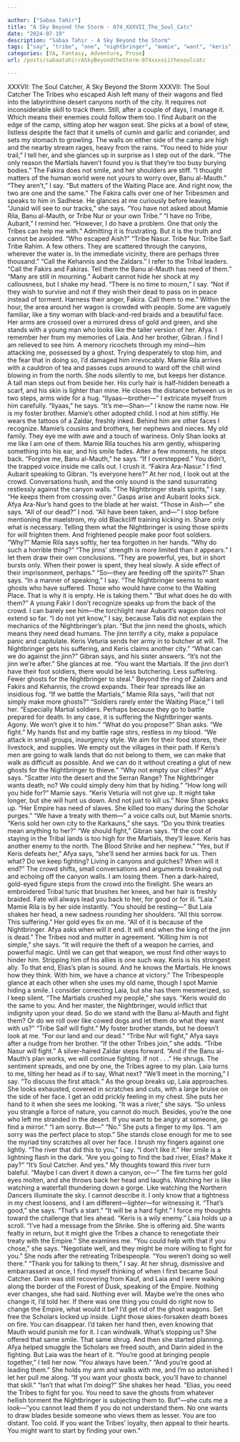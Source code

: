 ```yaml
---

author: ["Sabaa Tahir"]
title: "A Sky Beyond the Storm - 074_XXXVII_The_Soul_Catc"
date: "2024-07-19"
description: "Sabaa Tahir - A Sky Beyond the Storm"
tags: ["say", "tribe", "one", "nightbringer", "mamie", "want", "keris", "ghost", "like", "laia", "find", "need", "martial", "afya", "canyon", "aubarit", "step", "banu", "call", "rila", "look", "nod", "back", "would", "jinni"]
categories: [YA, Fantasy, Adventure, Prose]
url: /posts/sabaatahir/ASkyBeyondtheStorm-074xxxviithesoulcatc

---
```



XXXVII: The Soul Catcher, A Sky Beyond the Storm
XXXVII: The Soul Catcher
The Tribes who escaped Aish left many of their wagons and fled into the labyrinthine desert canyons north of the city. It requires not inconsiderable skill to track them.
Still, after a couple of days, I manage it. Which means their enemies could follow them too.
I find Aubarit on the edge of the camp, sitting atop her wagon seat. She picks at a bowl of stew, listless despite the fact that it smells of cumin and garlic and coriander, and sets my stomach to growling. The walls on either side of the camp are high and the nearby stream rages, heavy from the rains.
“You need to hide your trail,” I tell her, and she glances up in surprise as I step out of the dark. “The only reason the Martials haven’t found you is that they’re too busy burying bodies.”
The Fakira does not smile, and her shoulders are stiff. “I thought matters of the human world were not yours to worry over, Banu al-Mauth.”
“They aren’t,” I say. “But matters of the Waiting Place are. And right now, the two are one and the same.”
The Fakira calls over one of her Tribesmen and speaks to him in Sadhese. He glances at me curiously before leaving.
“Junaid will see to our tracks,” she says. “You have not asked about Mamie Rila, Banu al-Mauth, or Tribe Nur or your own Tribe.”
“I have no Tribe, Aubarit,” I remind her. “However, I do have a problem. One that only the Tribes can help me with.” Admitting it is frustrating. But it is the truth and cannot be avoided. “Who escaped Aish?”
“Tribe Nasur. Tribe Nur. Tribe Saif. Tribe Rahim. A few others. They are scattered through the canyons, wherever the water is. In the immediate vicinity, there are perhaps three thousand.”
“Call the Kehannis and the Zaldars.” I refer to the Tribal leaders. “Call the Fakirs and Fakiras. Tell them the Banu al-Mauth has need of them.”
“Many are still in mourning.” Aubarit cannot hide her shock at my callousness, but I shake my head.
“There is no time to mourn,” I say. “Not if they wish to survive and not if they wish their dead to pass on in peace instead of torment. Harness their anger, Fakira. Call them to me.”
Within the hour, the area around her wagon is crowded with people. Some are vaguely familiar, like a tiny woman with black-and-red braids and a beautiful face. Her arms are crossed over a mirrored dress of gold and green, and she stands with a young man who looks like the taller version of her. Afya. I remember her from my memories of Laia. And her brother, Gibran.
I find I am relieved to see him. A memory ricochets through my mind—him attacking me, possessed by a ghost. Trying desperately to stop him, and the fear that in doing so, I’d damaged him irrevocably.
Mamie Rila arrives with a cauldron of tea and passes cups around to ward off the chill wind blowing in from the north. She nods silently to me, but keeps her distance. A tall man steps out from beside her. His curly hair is half-hidden beneath a scarf, and his skin is lighter than mine. He closes the distance between us in two steps, arms wide for a hug.
“Ilyaas—brother—”
I extricate myself from him carefully.
“Ilyaas,” he says. “It’s me—Shan—”
I know the name now. He is my foster brother. Mamie’s other adopted child. I nod at him stiffly. He wears the tattoos of a Zaldar, freshly inked. Behind him are other faces I recognize. Mamie’s cousins and brothers, her nephews and nieces. My old family.
They eye me with awe and a touch of wariness. Only Shan looks at me like I am one of them.
Mamie Rila touches his arm gently, whispering something into his ear, and his smile fades. After a few moments, he steps back. “Forgive me, Banu al-Mauth,” he says. “If I overstepped.”
You didn’t, the trapped voice inside me calls out. I crush it.
“Fakira Ara-Nasur.” I find Aubarit speaking to Gibran. “Is everyone here?”
At her nod, I look out at the crowd. Conversations hush, and the only sound is the sand susurrating restlessly against the canyon walls.
“The Nightbringer steals spirits,” I say. “He keeps them from crossing over.”
Gasps arise and Aubarit looks sick. Afya Ara-Nur’s hand goes to the blade at her waist. “Those in Aish—” she says. “All of our dead?”
I nod. “All have been taken, and—” I stop before mentioning the maelstrom, my old Blackcliff training kicking in. Share only what is necessary. Telling them what the Nightbringer is using those spirits for will frighten them. And frightened people make poor foot soldiers.
“Why?” Mamie Rila says softly, her tea forgotten in her hands. “Why do such a horrible thing?”
“The jinns’ strength is more limited than it appears.” I let them draw their own conclusions. “They are powerful, yes, but in short bursts only. When their power is spent, they heal slowly. A side effect of their imprisonment, perhaps.”
“So—they are feeding off the spirits?” Shan says.
“In a manner of speaking,” I say. “The Nightbringer seems to want ghosts who have suffered. Those who would have come to the Waiting Place. That is why it is empty. He is taking them.”
“But what does he do with them?” A young Fakir I don’t recognize speaks up from the back of the crowd. I can barely see him—the torchlight near Aubarit’s wagon does not extend so far.
“I do not yet know,” I say, because Talis did not explain the mechanics of the Nightbringer’s plan. “But the jinn need the ghosts, which means they need dead humans. The jinn terrify a city, make a populace panic and capitulate. Keris Veturia sends her army in to butcher at will. The Nightbringer gets his suffering, and Keris claims another city.”
“What can we do against the jinn?” Gibran says, and his sister answers.
“It’s not the jinn we’re after.” She glances at me. “You want the Martials. If the jinn don’t have their foot soldiers, there would be less butchering. Less suffering. Fewer ghosts for the Nightbringer to steal.”
Beyond the ring of Zaldars and Fakirs and Kehannis, the crowd expands. Their fear spreads like an insidious fog.
“If we battle the Martials,” Mamie Rila says, “will that not simply make more ghosts?”
“Soldiers rarely enter the Waiting Place,” I tell her. “Especially Martial soldiers. Perhaps because they go to battle prepared for death. In any case, it is suffering the Nightbringer wants. Agony. We won’t give it to him.”
“What do you propose?” Shan asks.
“We fight.” My hands fist and my battle rage stirs, restless in my blood. “We attack in small groups, insurgency style. We aim for their food stores, their livestock, and supplies. We empty out the villages in their path. If Keris’s men are going to walk lands that do not belong to them, we can make that walk as difficult as possible. And we can do it without creating a glut of new ghosts for the Nightbringer to thieve.”
“Why not empty our cities?” Afya says. “Scatter into the desert and the Serran Range? The Nightbringer wants death, no? We could simply deny him that by hiding.”
“How long will you hide for?” Mamie says. “Keris Veturia will not give up. It might take longer, but she will hunt us down. And not just to kill us.”
Now Shan speaks up. “Her Empire has need of slaves. She killed too many during the Scholar purges.”
“We have a treaty with them—” a voice calls out, but Mamie snorts.
“Keris sold her own city to the Karkauns,” she says. “Do you think treaties mean anything to her?”
“We should fight,” Gibran says. “If the cost of staying in the Tribal lands is too high for the Martials, they’ll leave. Keris has another enemy to the north. The Blood Shrike and her nephew.”
“Yes, but if Keris defeats her,” Afya says, “she’ll send her armies back for us. Then what? Do we keep fighting? Living in canyons and gulches? When will it end?”
The crowd shifts, small conversations and arguments breaking out and echoing off the canyon walls. I am losing them.
Then a dark-haired, gold-eyed figure steps from the crowd into the firelight. She wears an embroidered Tribal tunic that brushes her knees, and her hair is freshly braided.
Fate will always lead you back to her, for good or for ill.
“Laia.” Mamie Rila is by her side instantly. “You should be resting—” But Laia shakes her head, a new sadness rounding her shoulders.
“All this sorrow. This suffering.” Her gold eyes fix on me. “All of it is because of the Nightbringer. Afya asks when will it end. It will end when the king of the jinn is dead.”
The Tribes nod and mutter in agreement.
“Killing him is not simple,” she says. “It will require the theft of a weapon he carries, and powerful magic. Until we can get that weapon, we must find other ways to hinder him. Stripping him of his allies is one such way. Keris is his strongest ally. To that end, Elias’s plan is sound. And he knows the Martials. He knows how they think. With him, we have a chance at victory.”
The Tribespeople glance at each other when she uses my old name, though I spot Mamie hiding a smile. I consider correcting Laia, but she has them mesmerized, so I keep silent.
“The Martials crushed my people,” she says. “Keris would do the same to you. And her master, the Nightbringer, would inflict that indignity upon your dead. So do we stand with the Banu al-Mauth and fight them? Or do we roll over like cowed dogs and let them do what they want with us?”
“Tribe Saif will fight.” My foster brother stands, but he doesn’t look at me. “For our land and our dead.”
“Tribe Nur will fight,” Afya says after a nudge from her brother. “If the other Tribes join,” she adds.
“Tribe Nasur will fight.” A silver-haired Zaldar steps forward. “And if the Banu al-Mauth’s plan works, we will continue fighting. If not . . .” He shrugs.
The sentiment spreads, and one by one, the Tribes agree to my plan. Laia turns to me, tilting her head as if to say, What next?
“We’ll meet in the morning,” I say. “To discuss the first attack.”
As the group breaks up, Laia approaches. She looks exhausted, covered in scratches and cuts, with a large bruise on the side of her face. I get an odd prickly feeling in my chest.
She puts her hand to it when she sees me looking. “It was a river,” she says. “So unless you strangle a force of nature, you cannot do much. Besides, you’re the one who left me stranded in the desert. If you want to be angry at someone, go find a mirror.”
“I am sorry. But—”
“No.” She puts a finger to my lips. “I am sorry was the perfect place to stop.”
She stands close enough for me to see the myriad tiny scratches all over her face. I brush my fingers against one lightly.
“The river that did this to you,” I say. “I don’t like it.”
Her smile is a lightning flash in the dark. “Are you going to find the bad river, Elias? Make it pay?”
“It’s Soul Catcher. And yes.” My thoughts toward this river turn baleful. “Maybe I can divert it down a canyon, or—”
The fire turns her gold eyes molten, and she throws back her head and laughs. Watching her is like watching a waterfall thundering down a gorge. Like watching the Northern Dancers illuminate the sky. I cannot describe it. I only know that a tightness in my chest loosens, and I am different—lighter—for witnessing it.
“That’s good,” she says. “That’s a start.”
“It will be a hard fight.” I force my thoughts toward the challenge that lies ahead. “Keris is a wily enemy.”
Laia holds up a scroll. “I’ve had a message from the Shrike. She is offering aid. She wants fealty in return, but it might give the Tribes a chance to renegotiate their treaty with the Empire.”
She examines me. “You could help with that if you chose,” she says. “Negotiate well, and they might be more willing to fight for you.” She nods after the retreating Tribespeople. “You weren’t doing so well there.”
“Thank you for talking to them,” I say. At her shrug, dismissive and embarrassed at once, I find myself thinking of when I first became Soul Catcher.
Darin was still recovering from Kauf, and Laia and I were walking along the border of the Forest of Dusk, speaking of the Empire.
Nothing ever changes, she had said. Nothing ever will.
Maybe we’re the ones who change it, I’d told her. If there was one thing you could do right now to change the Empire, what would it be?
I’d get rid of the ghost wagons. Set free the Scholars locked up inside. Light those skies-forsaken death boxes on fire.
You can disappear. I’d taken her hand then, even knowing that Mauth would punish me for it. I can windwalk. What’s stopping us?
She offered that same smile. That same shrug. And then she started planning. Afya helped smuggle the Scholars we freed south, and Darin aided in the fighting. But Laia was the heart of it.
“You’re good at bringing people together,” I tell her now. “You always have been.”
“And you’re good at leading them.” She holds my arm and walks with me, and I’m so astonished I let her pull me along. “If you want your ghosts back, you’ll have to channel that skill.”
“Isn’t that what I’m doing?”
She shakes her head. “Elias, you need the Tribes to fight for you. You need to save the ghosts from whatever hellish torment the Nightbringer is subjecting them to. But”—she cuts me a look—“you cannot lead them if you do not understand them. No one wants to draw blades beside someone who views them as lesser. You are too distant. Too cold. If you want the Tribes’ loyalty, then appeal to their hearts. You might want to start by finding your own.”
